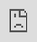 ```yaml
---
layout: post
date:   2020-04-30
image: "/conflict_urbanism_sp2020/images/ExtractiveUrbanism_Sites.jpg"
title:  "Extractive Urbanism"
author: "Annie Wu, Chris Zheng, Ting Zhang, Zhou Wu"
---
```

This is a document that is written in markdown. What is markdown? It is a 'markup language' that allows you to format plain text in a way that is easily converted to many different formats. For example, this document was written in markdown but will be used as an webpage and converted into HTML.

To present and turn in your final projects for Conflict Urbanism: Puerto Rico Now you will be editing this template. You will include all of the text of your paper here, along with any and all images, maps, videos, or other materials that you produce.

[This webpage](https://guides.github.com/features/mastering-markdown/) provides a comprehensive guide to markdown syntax. But to make things easier for you we are including a cheat sheet of the main things you need to know here.

#### Please use level 4 headings for major section divisions
(make sure to put two spaces after the end of the heading)

Write **words in bold** like this.

Italics are *similar* and are formatted like this.

To make a paragraph break you need to add two spaces at the end of your line before going to the next line.

See this is now a new paragraph.

Lists are easy:
1. they can be ordered
1. like this
1. notice that the numbers are automatically ordered
  1. use two spaces in front to indent

Or they can just be bullet points:
- like this
* or like this
  - use two spaces
  - to have nested lists

Use Author-Date parenthetical citations following Chicago Manual of Style conventions throughout your document, and add a works cited at the bottom of your post. See Author-Date quick guide [here](https://www-chicagomanualofstyle-org.ezproxy.cul.columbia.edu/tools_citationguide/citation-guide-2.html) for citation conventions.

To include hyperlinks format them like this [text of link](http://c4sr.columbia.edu/).

To embed images first ensure that the file is at least 740px wide. Then place the image file in a folder named for your group in the images folder. Then link to that image using the format here, but replace the file path with the name of your group's folder and appropriate image file name:
![description of image](/conflict_urbanism_sp2020/images/ExtractiveUrbanism_Fishing.jpg)
![description of image](/conflict_urbanism_sp2020/images/ExtractiveUrbanism_Moatize_TEST01.png)
![description of image](/conflict_urbanism_sp2020/images/ExtractiveUrbanism_Moatize_TEST02.jpg)
![description of image](/conflict_urbanism_sp2020/images/Moatize_04_Giftest.gif)
<img src="/conflict_urbanism_sp2020/images/ExtractiveUrbanism_Fishing.jpg" alt="Fishing" style="width:100%;">
&nbsp;
&nbsp;
![description of image](/conflict_urbanism_sp2020/images/sample_image.png)

If you want to include html files (i.e. an interactive map) host these via your personal github page, and then you can embed them in your document with a iframe. The format looks like this:

<div class="iframe-column"><iframe src="https://tz2436.github.io/ExtractiveUrbanism/Test.html" style="position:absolute;top:0;left:0;width:100%;height:100%;" frameborder="0"></iframe></div>

<div class="iframe-column"><iframe src="https://player.vimeo.com/video/290575503?title=0&byline=0&portrait=0" style="position:absolute;top:0;left:0;width:100%;height:100%;" frameborder="0"></iframe></div>

All you need to do to use one is replace the url that is between the two " ". Here is an iframe of mapbox tiles:


<div class="iframe-column"><iframe src="https://api.mapbox.com/styles/v1/mapbox/satellite-v9.html?title=true&access_token=pk.eyJ1IjoibWFwYm94IiwiYSI6ImNpejY4NDg1bDA1cjYzM280NHJ5NzlvNDMifQ.d6e-nNyBDtmQCVwVNivz7A#2/0/0" style="position:absolute;top:0;left:0;width:100%;height:100%;" frameborder="0"></iframe></div>

**Test_imagefullsize**
&nbsp;
<center><img src="/images/extractive_moz/Songo.jpg" alt="Income Map" class="full-img"></center>
&nbsp;
Data Source: US Census 2010
&nbsp;
&nbsp;
